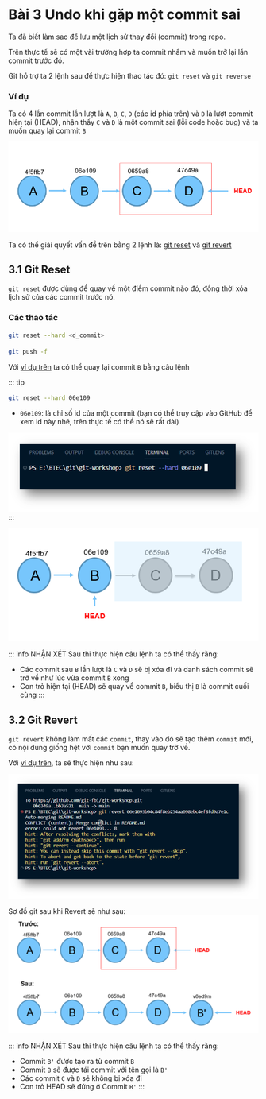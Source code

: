 # Bài 3 Undo khi gặp một commit sai

Ta đã biết làm sao để lưu một lịch sử thay đổi (commit) trong repo.

Trên thực tế sẽ có một vài trường hợp ta commit nhầm và muốn trở lại lần commit trước đó.

Git hỗ trợ ta 2 lệnh sau để thực hiện thao tác đó:     `git reset` và `git reverse`

### Ví dụ
Ta có 4 lần commit lần lượt là `A`, `B`, `C`, `D` (các id phía trên) và `D` là lượt commit hiện tại (HEAD), nhận thấy `C` và `D` là một commit sai (lỗi code hoặc bug) và ta muốn quay lại commit `B`

![Tạo repo GitHub](https://github.com/dangtranhuu/images/blob/main/angurvad/github/session3/pic1.1.png?raw=true)

Ta có thể giải quyết vấn đề trên bằng 2 lệnh là: [git reset](/github/session3.html#_3-1-git-reset) và [git revert](/session3.html#_3-2-git-revert)
## 3.1 Git Reset

`git reset` được dùng để quay về một điểm commit nào đó, đồng thời xóa lịch sử của các commit trước nó.

### Các thao tác 

```bash
git reset --hard <d_commit>

git push -f
```

Với [ví dụ trên](/github/session3.html#vi-du) ta có thể quay lại commit `B` bằng câu lệnh

::: tip
```bash
git reset --hard 06e109
```
- `06e109`: là chỉ số id của một commit (bạn có thể truy cập vào GitHub để xem id này nhé, trên thực tế có thể nó sẽ rất dài) 

![Tạo repo GitHub](https://github.com/dangtranhuu/images/blob/main/angurvad/github/session3/pic2.1.png?raw=true)
:::



![Tạo repo GitHub](https://github.com/dangtranhuu/images/blob/main/angurvad/github/session3/pic2.4.png?raw=true)

::: info NHẬN XÉT
Sau thi thực hiện câu lệnh ta có thể thấy rằng:

- Các commit sau `B` lần lượt là `C` và `D` sẽ bị xóa đi và danh sách commit sẽ trở về như lúc vừa commit `B` xong
- Con trỏ hiện tại (HEAD) sẽ quay về commit `B`, biểu thị `B` là commit cuối cùng
:::

## 3.2 Git Revert

`git revert` không làm mất các `commit`, thay vào đó sẽ tạo thêm `commit` mới, có nội dung giống hệt với `commit` bạn muốn quay trở về.

Với [ví dụ trên](/github/session3.html#vi-du), ta sẽ thực hiện như sau:

![Tạo repo GitHub](https://github.com/dangtranhuu/images/blob/main/angurvad/github/session3/pic3.png?raw=true)

Sơ đồ git sau khi Revert sẽ như sau:
![Tạo repo GitHub](https://github.com/dangtranhuu/images/blob/main/angurvad/github/session3/pic3.2.png?raw=true)

::: info NHẬN XÉT
Sau thi thực hiện câu lệnh ta có thể thấy rằng:

- Commit `B'` được tạo ra từ commit `B`
- Commit `B` sẽ được tái commit với tên gọi là `B'`
- Các commit `C` và `D` sẽ không bị xóa đi
- Con trỏ HEAD sẽ đứng ở Commit `B'`
:::








